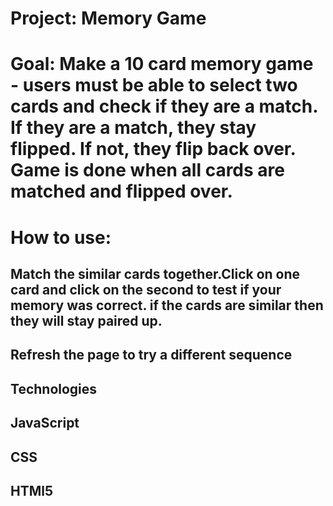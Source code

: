 # Project: Memory Game

# Goal:  Make a 10 card memory game - users must be able to select two cards and check if they are a match. If they are a match, they stay flipped. If not, they flip back over. Game is done when all cards are matched and flipped over.

# How to use:
## Match the similar cards together.Click on one card and click on the second to test if your memory was correct. if the cards are similar then they will stay paired up.
## Refresh the page to try a different sequence  

## Technologies
## JavaScript
## CSS
## HTMl5
